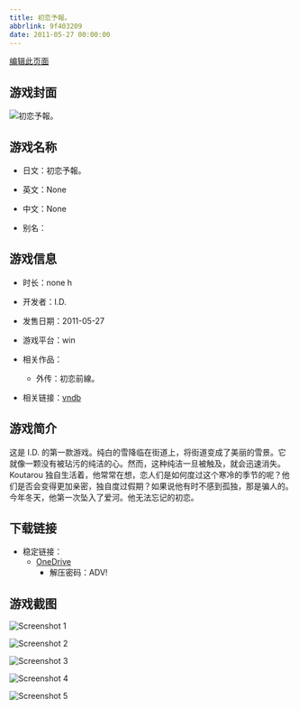 ```yaml
---
title: 初恋予報。
abbrlink: 9f403209
date: 2011-05-27 00:00:00
---
```

[编辑此页面](https://github.com/ACG-3/ADV3-source/blob/main/source/_posts/games/%E5%88%9D%E6%81%8B%E4%BA%88%E5%A0%B1%E3%80%82.md)

## 游戏封面

![初恋予報。](https://pan.timero.xyz/d/onedrive/img_lib_001/%E5%88%9D%E6%81%8B%E4%BA%88%E5%A0%B1%E3%80%82_cover.avif)


## 游戏名称

- 日文：初恋予報。
- 英文：None
- 中文：None

- 别名：


## 游戏信息

- 时长：none h
- 开发者：I.D.
- 发售日期：2011-05-27
- 游戏平台：win
- 相关作品：
   - 外传：初恋前線。

- 相关链接：[vndb](https://vndb.org/v5782)


## 游戏简介

这是 I.D. 的第一款游戏。纯白的雪降临在街道上，将街道变成了美丽的雪景。它就像一颗没有被玷污的纯洁的心。然而，这种纯洁一旦被触及，就会迅速消失。Koutarou 独自生活着，他常常在想，恋人们是如何度过这个寒冷的季节的呢？他们是否会变得更加亲密，独自度过假期？如果说他有时不感到孤独，那是骗人的。今年冬天，他第一次坠入了爱河。他无法忘记的初恋。




## 下载链接

- 稳定链接：
    - [OneDrive](https://pan.timero.xyz/onedrive/adv_lib_001/%E5%88%9D%E6%81%8B%E4%BA%88%E5%A0%B1%E3%80%82)
        - 解压密码：ADV!



## 游戏截图


![Screenshot 1](https://pan.timero.xyz/d/onedrive/img_lib_001/%E5%88%9D%E6%81%8B%E4%BA%88%E5%A0%B1%E3%80%82_Screenshot_1.avif)

![Screenshot 2](https://pan.timero.xyz/d/onedrive/img_lib_001/%E5%88%9D%E6%81%8B%E4%BA%88%E5%A0%B1%E3%80%82_Screenshot_2.avif)

![Screenshot 3](https://pan.timero.xyz/d/onedrive/img_lib_001/%E5%88%9D%E6%81%8B%E4%BA%88%E5%A0%B1%E3%80%82_Screenshot_3.avif)

![Screenshot 4](https://pan.timero.xyz/d/onedrive/img_lib_001/%E5%88%9D%E6%81%8B%E4%BA%88%E5%A0%B1%E3%80%82_Screenshot_4.avif)

![Screenshot 5](https://pan.timero.xyz/d/onedrive/img_lib_001/%E5%88%9D%E6%81%8B%E4%BA%88%E5%A0%B1%E3%80%82_Screenshot_5.avif)

